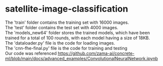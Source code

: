 # satellite-image-classification
The 'train' folder contains the training set with 16000 images.\
The 'test' folder contains the test set with 4000 images.\
The 'models_new64' folder stores the trained models, which have been trained for a total of 100 rounds, with each model having a size of 18KB.\
The 'dataloader.py' file is the code for loading images.\
The 'cnn-fhe-final.py' file is the code for training and testing\
Our code was referenced https://github.com/zama-ai/concrete-ml/blob/main/docs/advanced_examples/ConvolutionalNeuralNetwork.ipynb
